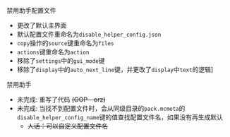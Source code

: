 禁用助手配置文件
- 更改了默认主界面
- 默认配置文件重命名为`disable_helper_config.json`
- `copy`操作的`source`键重命名为`files`
- `actions`键重命名为`action`
- 移除了`settings`中的`gui_mode`键
- 移除了`display`中的`auto_next_line`键，并更改了`display`中`text`的逻辑]

禁用助手
- 未完成: 重写了代码 ~~(OOP - orz)~~
- 未完成: 当找不到配置文件时，会从同级目录的`pack.mcmeta`的`disable_helper_config_name`键的值查找配置文件名，如果没有再生成默认
  - ~~人话：可以自定义配置文件名~~